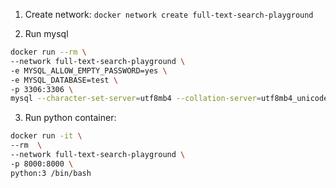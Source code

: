 1. Create network: `docker network create full-text-search-playground`

2. Run mysql

``` bash
docker run --rm \
--network full-text-search-playground \
-e MYSQL_ALLOW_EMPTY_PASSWORD=yes \
-e MYSQL_DATABASE=test \
-p 3306:3306 \
mysql --character-set-server=utf8mb4 --collation-server=utf8mb4_unicode_ci --default-authentication-plugin=mysql_native_password
```


3. Run python container: 

``` bash
docker run -it \
--rm  \
--network full-text-search-playground \
-p 8000:8000 \
python:3 /bin/bash
```
